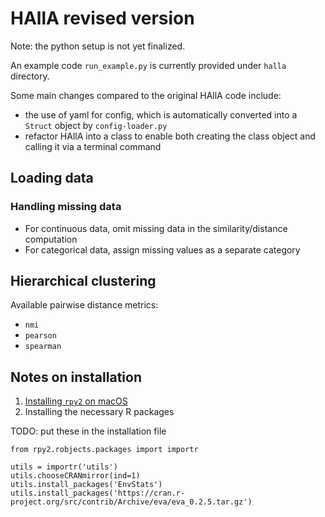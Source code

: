 # HAllA revised version

Note: the python setup is not yet finalized.

An example code `run_example.py` is currently provided under `halla` directory.

Some main changes compared to the original HAllA code include:

- the use of yaml for config, which is automatically converted into a `Struct` object by `config-loader.py`
- refactor HAllA into a class to enable both creating the class object and calling it via a terminal command

## Loading data

### Handling missing data

- For continuous data, omit missing data in the similarity/distance computation
- For categorical data, assign missing values as a separate category

## Hierarchical clustering

Available pairwise distance metrics:
- `nmi`
- `pearson`
- `spearman`

## Notes on installation

1. [Installing `rpy2` on macOS](https://stackoverflow.com/questions/52361732/installing-rpy2-on-macos)
2. Installing the necessary R packages

TODO: put these in the installation file

```
from rpy2.robjects.packages import importr

utils = importr('utils')
utils.chooseCRANmirror(ind=1)
utils.install_packages('EnvStats')
utils.install_packages('https://cran.r-project.org/src/contrib/Archive/eva/eva_0.2.5.tar.gz')
```